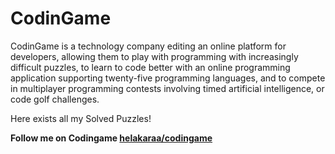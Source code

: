 # CodinGame
CodinGame is a technology company editing an online platform for developers, allowing them to play with programming with increasingly difficult puzzles, to learn to code better with an online programming application supporting twenty-five programming languages, and to compete in multiplayer programming contests involving timed artificial intelligence, or code golf challenges. 

Here exists all my Solved Puzzles! 

**Follow me on Codingame [helakaraa/codingame](https://www.codingame.com/profile/4c49c187bfcbe3889b88b539bcdfcf248106992)**
